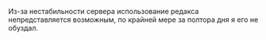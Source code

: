 Из-за нестабильности сервера использование редакса непредставляется возможным, по крайней мере за полтора дня я его не обуздал.
